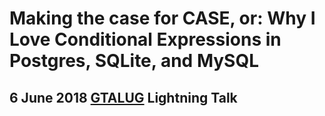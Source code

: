 # Making the case for CASE, or: Why I Love Conditional Expressions in Postgres, SQLite, and MySQL

## 6 June 2018 [GTALUG](https://gtalug.org/meeting/2018-06) Lightning Talk
